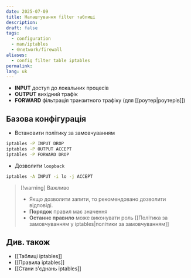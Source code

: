```yaml
---
date: 2025-07-09
title: Налаштування filter таблиці
description: 
draft: false
tags:
  - configuration
  - man/iptables
  - 🌐network/firewall
aliases:
  - config filter table iptables
permalink: 
lang: uk
---
```


- **INPUT** доступ до локальних процесів
- **OUTPUT** вихідний трафік
- **FORWARD** фільтрація транзитного трафіку (для [[роутер|роутерів]])

## Базова конфігурація

- Встановити політику за замовчуванням

```bash
iptables -P INPUT DROP
iptables -P OUTPUT ACCEPT
iptables -P FORWARD DROP
```

- Дозволити `loopback`

```bash
iptables -A INPUT -i lo -j ACCEPT
```

> [!warning] Важливо
> - Якщо дозволити запити, то рекомендовано дозволити відповіді.
> - **Порядок** правил має значення
> - **Останнє правило** може виконувати роль [[Політика за замовчуванням у iptables|політики за замовчуванням]]

## Див. також

- [[Таблиці iptables]]
- [[Правила iptables]]
- [[Стани з'єднань iptables]]